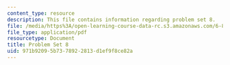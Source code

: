 ```yaml
---
content_type: resource
description: This file contains information regarding problem set 8.
file: /media/https%3A/open-learning-course-data-rc.s3.amazonaws.com/6-851-advanced-data-structures-spring-2012/971b92095b7378922813d1ef9f8ce82a_MIT6_851S12_ps8.pdf
file_type: application/pdf
resourcetype: Document
title: Problem Set 8
uid: 971b9209-5b73-7892-2813-d1ef9f8ce82a
---
```

